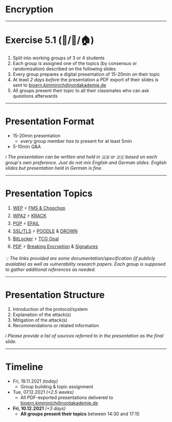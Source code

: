 <!-- theme: default -->
<!-- paginate: true -->
<!-- footer: Copyright (c) by **Bjoern Kimminich** | Licensed under [CC-BY-SA 4.0](https://creativecommons.org/licenses/by-sa/4.0/) -->

# Encryption

---

# Exercise 5.1 (:handshake:/:pencil:/:house:)

1. Split into working groups of 3 or 4 students
2. Each group is assigned one of the topics (by consensus or
   randomization) described on the following slides
3. Every group prepares a digital presentation of 15-20min on their
   topic
4. At least _2 days before_ the presentation a PDF export of their
   slides is sent to <bjoern.kimminich@nordakademie.de>
5. All groups present their topic to all their classmates who can ask
   questions afterwards

---

# Presentation Format

* 15-20min presentation
  * _every_ group member _has to_ present for at least 5min
* 5-10min Q&A

_:information_source: The presentation can be written and held in :uk:
or :de: based on each group's own preference. Just do not mix English
and German slides. English slides but presentation held in German is
fine._

---

# Presentation Topics

1. [WEP](http://www.ieee802.org/11/Documents/DocumentArchives/1994_docs/1194249_scan.pdf)
   :zap:
   [FMS & Chopchop](https://matthieu.io/dl/wifi-attacks-wep-wpa.pdf)
2. [WPA2](https://en.wikipedia.org/wiki/IEEE_802.11i-2004) :zap:
   [KRACK](https://www.krackattacks.com/)
3. [PGP](https://tools.ietf.org/html/rfc4880) :zap:
   [EFAIL](https://efail.de/)
4. [SSL/TLS](https://tools.ietf.org/html/rfc5246) :zap:
   [POODLE](https://www.openssl.org/~bodo/ssl-poodle.pdf) &
   [DROWN](https://drownattack.com/)
5. [BitLocker](https://docs.microsoft.com/en-us/windows/security/information-protection/bitlocker/bitlocker-overview)
   :zap:
   [TCG Opal](https://www.ru.nl/publish/pages/909282/draft-paper.pdf)
6. [PDF](https://www.adobe.com/content/dam/acom/en/devnet/flashplayer/pdfs/adobe_supplement_iso32000.pdf)
   :zap:
   [Breaking Encryption](https://www.pdf-insecurity.org/download/paper-pdf_encryption-ccs2019.pdf)
   &
   [Signatures](https://www.pdf-insecurity.org/download/paper-pdf-signatures-ccs2019.pdf)

_:bulb: The links provided are some documentation/specification (if
publicly available) as well as vulnerability research papers. Each group
is supposed to gather additional references as needed._

---

# Presentation Structure

1. Introduction of the protocol/system
2. Explanation of the attack(s)
3. Mitigation of the attack(s)
4. Recommendations or related information

_:information_source: Please provide a list of sources referred to in
the presentation as the final slide._

---

# Timeline

* Fri, 19.11.2021 _(today)_
  * Group building & topic assignment
* Tue, 07.12.2021 _(+2.5 weeks)_
  * All PDF-exported presentations delivered to
    <bjoern.kimminich@nordakademie.de>
* **Fri, 10.12.2021** _(+3 days)_
  * **All groups present their topics** between 14:30 and 17:15

